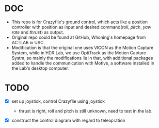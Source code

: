 DOC
=============
- This repo is for Crazyflie's ground control, which acts like a position controller with position as input and desired command(*roll*, *pitch*, *yaw rate* and *thrust*) as output.
- Original repo could be found at GitHub, Whoning's homepage from ACTLAB in USC.
- Modification is that the original one uses VICON as the Motion Capture System, while in HDR Lab, we use OptiTrack as the Motion Capture Systm, so mainly the modifications lie in that, with additional packages added to handle the communication with Motive, a software installed in the Lab's desktop computer.

TODO
=============
- [x] set up joystick, control Crazyflie using joystick
	- thrust is right, roll and pitch is still unknown, need to test in the lab.
- [x] construct the control diagram with regard to teleopration


